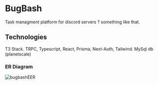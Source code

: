 # BugBash

Task managment platform for discord servers ? something like that.

## Technologies
T3 Stack. TRPC, Typescript, React, Prisma, Next-Auth, Tailwind. MySql db (planetscale)

### ER Diagram
![bugbashEER](https://user-images.githubusercontent.com/40356149/229571147-b28ad38e-67ff-4d14-8e2e-ac8b0cbffd98.png)

